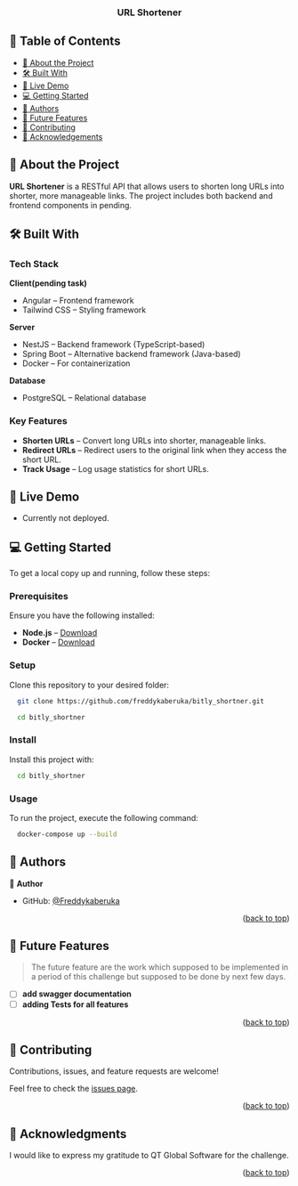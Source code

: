 <a name="readme-top"></a>

<div align="center">

  <h3><b>URL Shortener</b></h3>

</div>

## 📗 Table of Contents
- [📖 About the Project](#about-project)
- [🛠 Built With](#built-with)
- [🚀 Live Demo](#live-demo)
- [💻 Getting Started](#getting-started)
- [👥 Authors](#authors)
- [🔭 Future Features](#future-features)
- [🤝 Contributing](#contributing)
- [🙏 Acknowledgements](#acknowledgements)

## 📖 About the Project <a name="about-project"></a>
**URL Shortener** is a RESTful API that allows users to shorten long URLs into shorter, more manageable links. The project includes both backend and frontend components in pending.

## 🛠 Built With <a name="built-with"></a>
### Tech Stack
**Client(pending task)**  
- Angular – Frontend framework  
- Tailwind CSS – Styling framework  

**Server**  
- NestJS – Backend framework (TypeScript-based)  
- Spring Boot – Alternative backend framework (Java-based)  
- Docker – For containerization  

**Database**  
- PostgreSQL – Relational database  

### Key Features
- **Shorten URLs** – Convert long URLs into shorter, manageable links.  
- **Redirect URLs** – Redirect users to the original link when they access the short URL.  
- **Track Usage** – Log usage statistics for short URLs.  

## 🚀 Live Demo <a name="live-demo"></a>
- Currently not deployed.

## 💻 Getting Started <a name="getting-started"></a>
To get a local copy up and running, follow these steps:

### Prerequisites
Ensure you have the following installed:  
- **Node.js** – [Download](https://nodejs.org)  
- **Docker** – [Download](https://www.docker.com)  

### Setup
Clone this repository to your desired folder:
```sh
  git clone https://github.com/freddykaberuka/bitly_shortner.git
```
```sh
  cd bitly_shortner
```

### Install

Install this project with:


```sh
  cd bitly_shortner
```

### Usage

To run the project, execute the following command:


```sh
  docker-compose up --build
```

## 👥 Authors <a name="authors"></a>


👤 **Author**

- GitHub: [@Freddykaberuka](https://github.com/freddykaberuka)


<p align="right">(<a href="#readme-top">back to top</a>)</p>

<!-- FUTURE FEATURES -->

## 🔭 Future Features <a name="future-features"></a>

> The future feature are the work which supposed to be implemented in a period of this challenge but supposed to be done by next few days.

- [ ] **add swagger documentation**
- [ ] **adding Tests for all features**

<p align="right">(<a href="#readme-top">back to top</a>)</p>

<!-- CONTRIBUTING -->

## 🤝 Contributing <a name="contributing"></a>

Contributions, issues, and feature requests are welcome!

Feel free to check the [issues page](../../issues/).

<p align="right">(<a href="#readme-top">back to top</a>)</p>

<!-- SUPPORT -->

## 🙏 Acknowledgments <a name="acknowledgements"></a>

I would like to express my gratitude to QT Global Software for the challenge.

<p align="right">(<a href="#readme-top">back to top</a>)</p>


